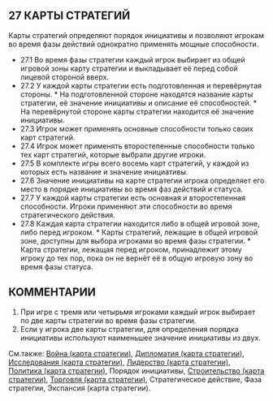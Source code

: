 27 КАРТЫ СТРАТЕГИЙ
---

Карты стратегий определяют порядок инициативы и позволяют игрокам во время фазы действий однократно применять мощные способности.
* 27.1 Во время фазы стратегии каждый игрок выбирает из общей игровой зоны карту стратегии и выкладывает её перед собой лицевой стороной вверх.
* 27.2 У каждой карты стратегии есть подготовленная и перевёрнутая стороны.
      * На подготовленной стороне находятся название карты стратегии, её значение инициативы и описание её способностей.
      * На перевёрнутой стороне карты стратегии находится её значение инициативы.
* 27.3 Игрок может применять основные способности только своих карт стратегий.
* 27.4 Игрок может применять второстепенные способности только тех карт стратегий, которые выбрали другие игроки.
* 27.5 В комплекте игры всего восемь карт стратегий, у каждой из которых есть название и значение инициативы.
* 27.6 Значение инициативы на карте стратегии игрока определяет его место в порядке инициативы во время фаз действий и статуса.
* 27.7 У каждой карты стратегии есть основная и второстепенная способности. Игроки применяют эти способности во время стратегического действия.
* 27.8 Каждая карта стратегии находится либо в общей игровой зоне, либо перед игроком.
      * Карты стратегий, лежащие в общей игровой зоне, доступны для выбора игроками во время фазы стратегии.
      * Карта стратегии, лежащая перед игроком, принадлежит этому игроку до тех пор, пока он не вернёт её в общую игровую зону во время фазы статуса.

КОММЕНТАРИИ
---
1) При игре с тремя или четырьмя игроками каждый игрок выбирает по две карты стратегии во время фазы стратегии.
2) Если у игрока две карты стратегии, для определения порядка инициативы используют наименьшее значение инициативы из двух.

См.также: [Война (карта стратегии)](warfare_sc.md), [Дипломатия (карта стратегии)](diplomacy_sc.md), [Исследования (карта стратегии)](technology_sc.md), [Лидерство (карта стратегии)](leadership_sc.md), [Политика (карта стратегии)](politics_sc.md), Порядок инициативы, [Строительство (карта стратегии)](construction_sc.md), [Торговля (карта стратегии)](trade_sc.md), Стратегическое действие, Фаза стратегии, Экспансия (карта стратегии).
